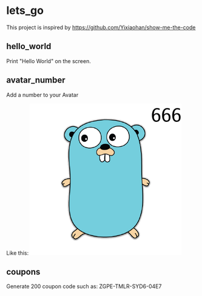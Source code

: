 # lets_go

This project is inspired by https://github.com/Yixiaohan/show-me-the-code

## hello_world

Print "Hello World" on the screen.

## avatar_number

Add a number to your Avatar

Like this:
![avatar](https://raw.githubusercontent.com/yuliji/lets_go/master/1_avatar_number/out.png)


## coupons

Generate 200 coupon code such as: ZGPE-TMLR-SYD6-04E7
